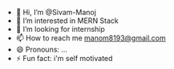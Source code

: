 - 👋 Hi, I’m @Sivam-Manoj
- 👀 I’m interested in MERN Stack 
- 💞️ I’m looking for internship 
- 📫 How to reach me manom8193@gmail.com
- 😄 Pronouns: ...
- ⚡ Fun fact: i'm self motivated

<!---
Sivam-Manoj/Sivam-Manoj is a ✨ special ✨ repository because its `README.md` (this file) appears on your GitHub profile.
You can click the Preview link to take a look at your changes.
--->
